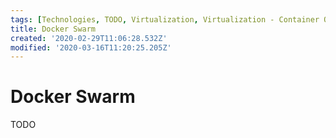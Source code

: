 ```yaml
---
tags: [Technologies, TODO, Virtualization, Virtualization - Container Orchestration, Virtualization - Containers]
title: Docker Swarm
created: '2020-02-29T11:06:28.532Z'
modified: '2020-03-16T11:20:25.205Z'
---
```


# Docker Swarm

TODO
